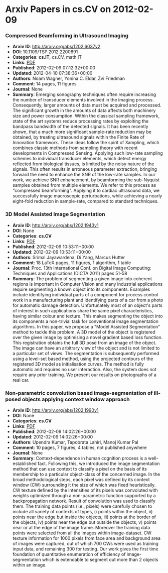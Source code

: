 # Arxiv Papers in cs.CV on 2012-02-09
### Compressed Beamforming in Ultrasound Imaging
- **Arxiv ID**: http://arxiv.org/abs/1202.6037v2
- **DOI**: 10.1109/TSP.2012.2200891
- **Categories**: **cs.IT**, cs.CV, math.IT
- **Links**: [PDF](http://arxiv.org/pdf/1202.6037v2)
- **Published**: 2012-02-09 07:12:32+00:00
- **Updated**: 2012-04-10 07:38:36+00:00
- **Authors**: Noam Wagner, Yonina C. Eldar, Zvi Friedman
- **Comment**: 14 pages, 11 figures
- **Journal**: None
- **Summary**: Emerging sonography techniques often require increasing the number of transducer elements involved in the imaging process. Consequently, larger amounts of data must be acquired and processed. The significant growth in the amounts of data affects both machinery size and power consumption. Within the classical sampling framework, state of the art systems reduce processing rates by exploiting the bandpass bandwidth of the detected signals. It has been recently shown, that a much more significant sample-rate reduction may be obtained, by treating ultrasound signals within the Finite Rate of Innovation framework. These ideas follow the spirit of Xampling, which combines classic methods from sampling theory with recent developments in Compressed Sensing. Applying such low-rate sampling schemes to individual transducer elements, which detect energy reflected from biological tissues, is limited by the noisy nature of the signals. This often results in erroneous parameter extraction, bringing forward the need to enhance the SNR of the low-rate samples. In our work, we achieve SNR enhancement, by beamforming the sub-Nyquist samples obtained from multiple elements. We refer to this process as "compressed beamforming". Applying it to cardiac ultrasound data, we successfully image macroscopic perturbations, while achieving a nearly eight-fold reduction in sample-rate, compared to standard techniques.



### 3D Model Assisted Image Segmentation
- **Arxiv ID**: http://arxiv.org/abs/1202.1943v1
- **DOI**: None
- **Categories**: **cs.CV**
- **Links**: [PDF](http://arxiv.org/pdf/1202.1943v1)
- **Published**: 2012-02-09 10:53:11+00:00
- **Updated**: 2012-02-09 10:53:11+00:00
- **Authors**: Srimal Jayawardena, Di Yang, Marcus Hutter
- **Comment**: 18 LaTeX pages, 11 figures, 1 algorithm, 1 table
- **Journal**: Proc. 13th International Conf. on Digital Image Computing:
  Techniques and Applications (DICTA 2011) pages 51-58
- **Summary**: The problem of segmenting a given image into coherent regions is important in Computer Vision and many industrial applications require segmenting a known object into its components. Examples include identifying individual parts of a component for process control work in a manufacturing plant and identifying parts of a car from a photo for automatic damage detection. Unfortunately most of an object's parts of interest in such applications share the same pixel characteristics, having similar colour and texture. This makes segmenting the object into its components a non-trivial task for conventional image segmentation algorithms. In this paper, we propose a "Model Assisted Segmentation" method to tackle this problem. A 3D model of the object is registered over the given image by optimising a novel gradient based loss function. This registration obtains the full 3D pose from an image of the object. The image can have an arbitrary view of the object and is not limited to a particular set of views. The segmentation is subsequently performed using a level-set based method, using the projected contours of the registered 3D model as initialisation curves. The method is fully automatic and requires no user interaction. Also, the system does not require any prior training. We present our results on photographs of a real car.



### Non-parametric convolution based image-segmentation of ill-posed objects applying context window approach
- **Arxiv ID**: http://arxiv.org/abs/1202.1990v1
- **DOI**: None
- **Categories**: **cs.CV**
- **Links**: [PDF](http://arxiv.org/pdf/1202.1990v1)
- **Published**: 2012-02-09 14:02:26+00:00
- **Updated**: 2012-02-09 14:02:26+00:00
- **Authors**: Upendra Kumar, Tapobrata Lahiri, Manoj Kumar Pal
- **Comment**: 10 pages, 7 figures, 4 tables, not published anywhere
- **Journal**: None
- **Summary**: Context-dependence in human cognition process is a well-established fact. Following this, we introduced the image segmentation method that can use context to classify a pixel on the basis of its membership to a particular object-class of the concerned image. In the broad methodological steps, each pixel was defined by its context window (CW) surrounding it the size of which was fixed heuristically. CW texture defined by the intensities of its pixels was convoluted with weights optimized through a non-parametric function supported by a backpropagation network. Result of convolution was used to classify them. The training data points (i.e., pixels) were carefully chosen to include all variety of contexts of types, i) points within the object, ii) points near the edge but inside the objects, iii) points at the border of the objects, iv) points near the edge but outside the objects, v) points near or at the edge of the image frame. Moreover the training data points were selected from all the images within image-dataset. CW texture information for 1000 pixels from face area and background area of images were captured, out of which 700 CWs were used as training input data, and remaining 300 for testing. Our work gives the first time foundation of quantitative enumeration of efficiency of image-segmentation which is extendable to segment out more than 2 objects within an image.



